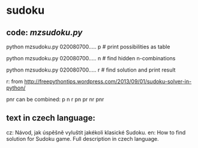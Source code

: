 # sudoku

## code: *mzsudoku.py*

python mzsudoku.py 020080700..... p    # print possibilities as table

python mzsudoku.py 020080700..... n    # find hidden n-combinations

python mzsudoku.py 020080700..... r    # find solution and print result

 r: from http://freepythontips.wordpress.com/2013/09/01/sudoku-solver-in-python/

pnr can be combined: p n r pn pr nr pnr


## text in czech language:

cz:
Návod, jak úspěšně vyluštit jakékoli klasické Sudoku.
en:
How to find solution for Sudoku game. Full description in czech language. 